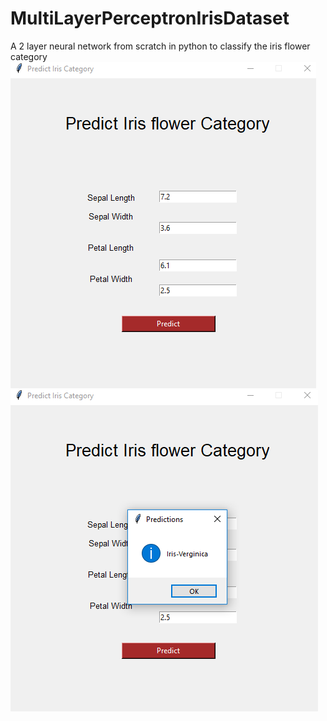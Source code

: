 # MultiLayerPerceptronIrisDataset
A 2 layer neural network from scratch in python to classify the iris flower category
![Alt text](input.png?raw=true "Input")
![Alt text](output.png?raw=true "Output")
